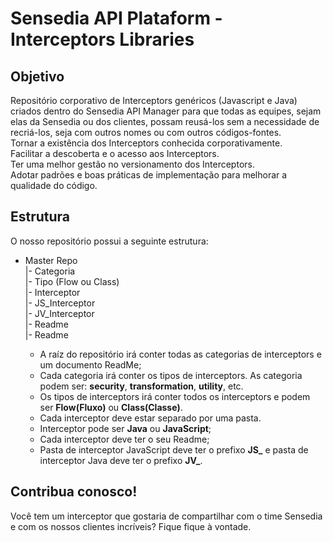 # Sensedia API Plataform - Interceptors Libraries

## Objetivo
Repositório corporativo de Interceptors genéricos (Javascript e Java) criados dentro do Sensedia API Manager para que todas as equipes, sejam elas da Sensedia ou dos clientes, possam reusá-los sem a necessidade de recriá-los, seja com outros nomes ou com outros códigos-fontes.
<br>
Tornar a existência dos Interceptors conhecida corporativamente.
<br>
Facilitar a descoberta e o acesso aos Interceptors.
<br>
Ter uma melhor gestão no versionamento dos Interceptors.
<br>
Adotar padrões e boas práticas de implementação para melhorar a qualidade do código.

## Estrutura
O nosso repositório possui a seguinte estrutura:

- Master Repo<br>
       |- Categoria<br>
              |- Tipo (Flow ou Class)<br>
                        |- Interceptor<br>
                                |- JS_Interceptor<br>
                                |- JV_Interceptor<br>
                                |- Readme<br>
       |- Readme

  - A raíz do repositório irá conter todas as categorias de interceptors e um documento ReadMe;
  - Cada categoria irá conter os tipos de interceptors. As categoria podem ser: <b>security</b>, <b>transformation</b>, <b>utility</b>, etc.
  - Os tipos de interceptors irá conter todos os interceptors e podem ser <b>Flow(Fluxo)</b> ou <b>Class(Classe)</b>.
  - Cada interceptor deve estar separado por uma pasta.
  - Interceptor pode ser <b>Java</b> ou <b>JavaScript</b>;
  - Cada interceptor deve ter o seu Readme;
  - Pasta de interceptor JavaScript deve ter o prefixo <b>JS_</b> e pasta de interceptor Java deve ter o prefixo <b>JV_</b>.

## Contribua conosco!
Você tem um interceptor que gostaria de compartilhar com o time Sensedia e com os nossos clientes incríveis? Fique fique à vontade.
